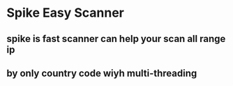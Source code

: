 # Spike Easy Scanner


## spike is fast scanner can help your scan all range ip
## by only country code wiyh multi-threading

